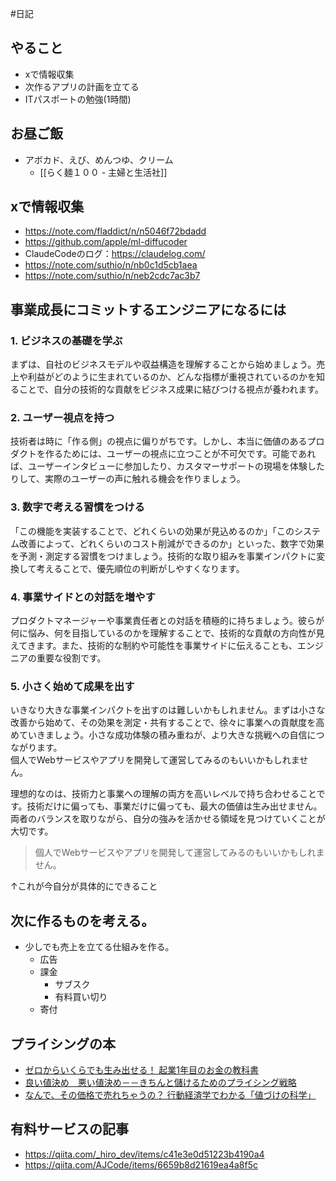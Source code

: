 #日記

## やること
- xで情報収集
- 次作るアプリの計画を立てる
- ITパスポートの勉強(1時間)

## お昼ご飯
- アボカド、えび、めんつゆ、クリーム
	- [[らく麺１００ - 主婦と生活社]]

## xで情報収集
- https://note.com/fladdict/n/n5046f72bdadd
- https://github.com/apple/ml-diffucoder
- ClaudeCodeのログ：https://claudelog.com/
- https://note.com/suthio/n/nb0c1d5cb1aea
- https://note.com/suthio/n/neb2cdc7ac3b7

## 事業成長にコミットするエンジニアになるには

### 1. ビジネスの基礎を学ぶ

まずは、自社のビジネスモデルや収益構造を理解することから始めましょう。売上や利益がどのように生まれているのか、どんな指標が重視されているのかを知ることで、自分の技術的な貢献をビジネス成果に結びつける視点が養われます。

### 2. ユーザー視点を持つ

技術者は時に「作る側」の視点に偏りがちです。しかし、本当に価値のあるプロダクトを作るためには、ユーザーの視点に立つことが不可欠です。可能であれば、ユーザーインタビューに参加したり、カスタマーサポートの現場を体験したりして、実際のユーザーの声に触れる機会を作りましょう。

### 3. 数字で考える習慣をつける

「この機能を実装することで、どれくらいの効果が見込めるのか」「このシステム改善によって、どれくらいのコスト削減ができるのか」といった、数字で効果を予測・測定する習慣をつけましょう。技術的な取り組みを事業インパクトに変換して考えることで、優先順位の判断がしやすくなります。

### 4. 事業サイドとの対話を増やす

プロダクトマネージャーや事業責任者との対話を積極的に持ちましょう。彼らが何に悩み、何を目指しているのかを理解することで、技術的な貢献の方向性が見えてきます。また、技術的な制約や可能性を事業サイドに伝えることも、エンジニアの重要な役割です。

### 5. 小さく始めて成果を出す

いきなり大きな事業インパクトを出すのは難しいかもしれません。まずは小さな改善から始めて、その効果を測定・共有することで、徐々に事業への貢献度を高めていきましょう。小さな成功体験の積み重ねが、より大きな挑戦への自信につながります。  
個人でWebサービスやアプリを開発して運営してみるのもいいかもしれません。

理想的なのは、技術力と事業への理解の両方を高いレベルで持ち合わせることです。技術だけに偏っても、事業だけに偏っても、最大の価値は生み出せません。両者のバランスを取りながら、自分の強みを活かせる領域を見つけていくことが大切です。

> 個人でWebサービスやアプリを開発して運営してみるのもいいかもしれません。

↑これが今自分が具体的にできること

## 次に作るものを考える。
- 少しでも売上を立てる仕組みを作る。
	- 広告
	- 課金
		- サブスク
		- 有料買い切り
	- 寄付


## プライシングの本
- [ゼロからいくらでも生み出せる！ 起業1年目のお金の教科書](https://www.amazon.co.jp/gp/product/B077S7BDD9/)
- [良い値決め　悪い値決め－－きちんと儲けるためのプライシング戦略](https://www.amazon.co.jp/gp/product/B013JEK6YS/)
- [ なんで、その価格で売れちゃうの？ 行動経済学でわかる「値づけの科学」](https://www.amazon.co.jp/gp/product/B07KWRPBP9/)

## 有料サービスの記事
- https://qiita.com/_hiro_dev/items/c41e3e0d51223b4190a4
- https://qiita.com/AJCode/items/6659b8d21619ea4a8f5c
